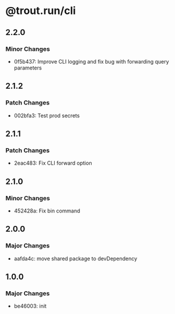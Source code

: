 # @trout.run/cli

## 2.2.0

### Minor Changes

- 0f5b437: Improve CLI logging and fix bug with forwarding query parameters

## 2.1.2

### Patch Changes

- 002bfa3: Test prod secrets

## 2.1.1

### Patch Changes

- 2eac483: Fix CLI forward option

## 2.1.0

### Minor Changes

- 452428a: Fix bin command

## 2.0.0

### Major Changes

- aafda4c: move shared package to devDependency

## 1.0.0

### Major Changes

- be46003: init
